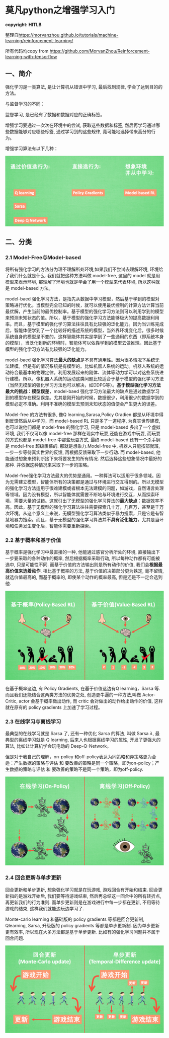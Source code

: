 # 莫凡python之增强学习入门

**copyright: HITLB**

整理自<https://morvanzhou.github.io/tutorials/machine-learning/reinforcement-learning/>

所有代码均copy from <https://github.com/MorvanZhou/Reinforcement-learning-with-tensorflow>

## 一、简介

强化学习是一类算法, 是让计算机从错误中学习, 最后找到规律, 学会了达到目的的方法。

与监督学习的不同：

监督学习, 是已经有了数据和数据对应的正确标签。

增强学习要通过一次次在环境中的尝试, 获取这些数据和标签, 然后再学习通过哪些数据能够对应哪些标签, 通过学习到的这些规律, 竟可能地选择带来高分的行为。

增强学习算法有以下几种：

![RL算法](figure/RL算法.png)

## 二、分类

### 2.1 Model-Free与Model-based

将所有强化学习的方法分为理不理解所处环境,如果我们不尝试去理解环境, 环境给了我们什么就是什么. 我们就把这种方法叫做 model-free, 这里的 model 就是用模型来表示环境, 那理解了环境也就是学会了用一个模型来代表环境, 所以这种就是 model-based 方法。

model-baed 强化学习方法，是指先从数据中学习模型，然后基于学到的模型对策略进行优化。当模型完全已知的时候，就可以使用最优控制的计算方法计算当前最优解，产生当前的最优控制率。基于模型的强化学习方法则可以利用学到的模型来预测未知状态的值。所以，基于模型的强化学习方法能够极大的提高数据利用率。而且，基于模型的强化学习算法往往具有比较强的泛化能力。因为当训练完成后，智能体便学到了一个比较好的描述系统的模型，当外界环境变化后，很多时候系统自身的模型是不变的，这样智能体其实是学到了一些通用的东西（即系统本身的模型），当泛化到新的环境时，智能体可以依靠学到的模型去做推理。因此基于模型的强化学习方法有比较强的泛化能力。

model-baed 强化学习算法**最大的缺点**是不具有通用性。因为很多情况下系统无法建模。但是有的情况系统是有模型的。比如机器人系统的运动。机器人系统的运动符合最基本的物理定律。利用发展起来的刚体、流体等动力学可以对这些系统进行建模。所以，像机器人系统的运动这类问题比较适合于基于模型的强化学习方法（当然无模型的强化学习方法也可以解决，如DDPG等）。**基于模型强化学习方法最大的挑战：模型误差**，model-baed 强化学习方法最大的缺点是通过数据学习到的模型存在模型误差。尤其是刚开始的时候，数据很少，利用很少的数据学到的模型必定不准确。利用不准确的模型去预测未知状态的值便会产生更大的误差。

Model-free 的方法有很多, 像Q learning,Sarasa,Policy Gradien 都是从环境中得到反馈然后从中学习，而 model-based RL 只是多了一道程序, 为真实世界建模, 也可以说他们都是 model-free 的强化学习, 只是 model-based 多出了一个虚拟环境, 我们不仅可以像 model-free 那样在现实中玩耍,还能在游戏中玩耍, 而玩耍的方式也都是 model-free 中那些玩耍方式, 最终 model-based 还有一个杀手锏是 model-free 超级羡慕的. 那就是想象力.Model-free 中, 机器人只能按部就班, 一步一步等待真实世界的反馈, 再根据反馈采取下一步行动. 而 model-based, 他能通过想象来预判断接下来将要发生的所有情况. 然后选择这些想象情况中最好的那种. 并依据这种情况来采取下一步的策略。

Model-free强化学习方法最大的优势是通用。一种算法可以适用于很多领域。因为无需建立模型，智能体所有的决策都是通过与环境进行交互得到的。所以无模型的强化学习方法适用于很难建模或者根本无法建模的问题，如游戏，自然语言处理等领域。因为没有模型，所以智能体就需要不断地与环境进行交互，从而探索环境，需要大量的试错。这就引出了无模型的强化学习算法的**最大缺点**：数据效率不高。因此，基于无模型的强化学习算法往往需要探索几十万，几百万，甚至是千万次环境。从这个意义上来说，无模型强化学习算法类似于暴力搜索，只是它是有智慧地暴力搜索。而且，基于无模型的强化学习算法并**不具有泛化能力**，尤其是当环境和任务发生变化后，智能体需要重新探索。

### 2.2 基于概率和基于价值

基于概率是强化学习中最直接的一种, 他能通过感官分析所处的环境, 直接输出下一步要采取的各种动作的概率, 然后根据概率采取行动, 所以每种动作都有可能被选中, 只是可能性不同. 而基于价值的方法输出则是所有动作的价值, 我们会**根据最高价值来选着动作**, 相比基于概率的方法, 基于价值的决策部分更为铁定, 毫不留情, 就选价值最高的, 而基于概率的, 即使某个动作的概率最高, 但是还是不一定会选到他.

![分类2](figure/分类2.png)

在基于概率这边, 有 Policy Gradients, 在基于价值这边有Q learning，Sarsa 等. 而且我们还能结合这两类方法的优势之处, 创造更牛逼的一种方法,叫做 Actor-Critic, actor 会基于概率做出动作, 而 critic 会对做出的动作给出动作的价值, 这样就在原有的 policy gradients 上加速了学习过程。

### 2.3 在线学习与离线学习

最典型的在线学习就是 Sarsa 了, 还有一种优化 Sarsa 的算法, 叫做 Sarsa $\lambda$, 最典型的离线学习就是 Q learning, 后来人也根据离线学习的属性, 开发了更强大的算法, 比如让计算机学会玩电动的 Deep-Q-Network。

但是对于我自己的理解，on-policy 和off-policy表达为同策略和异策略更为合适：产生数据的策略与评估 和 要改善的策略是同一个策略，即为on-policy；产生数据的策略与评估 和 要改善的策略不是同一个策略，即为off-policy.

![分类3](figure/分类3.png)

### 2.4 回合更新与单步更新

 回合更新和单步更新, 想象强化学习就是在玩游戏, 游戏回合有开始和结束. 回合更新指的是游戏开始后, 我们要等待游戏结束, 然后再总结这一回合中的所有转折点, 再更新我们的行为准则. 而单步更新则是在游戏进行中每一步都在更新, 不用等待游戏的结束, 这样我们就能边玩边学习了.

 Monte-carlo learning 和基础版的 policy gradients 等都是回合更新制, Qlearning, Sarsa, 升级版的 policy gradients 等都是单步更新制. 因为单步更新更有效率, 所以现在大多方法都是基于单步更新. 比如有的强化学习问题并不属于回合问题.

![分类4](figure/分类4.png)